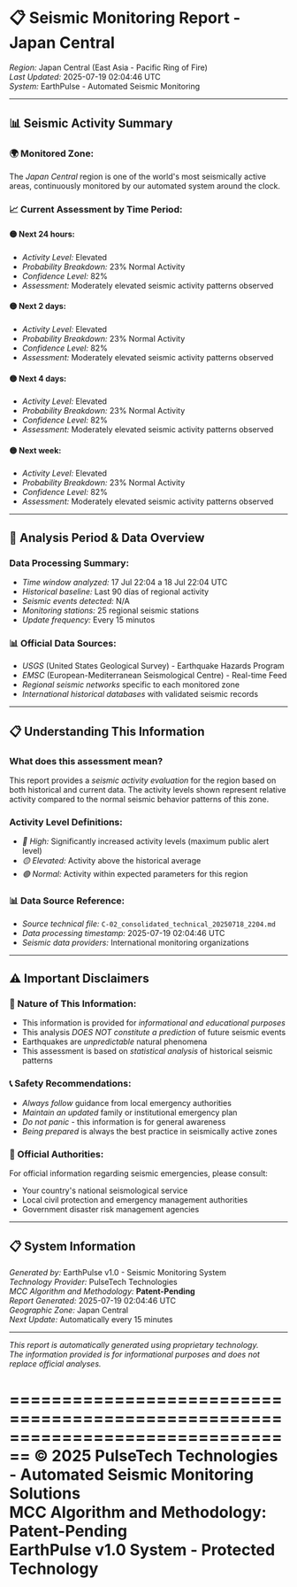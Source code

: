 # 📋 Seismic Monitoring Report - Japan Central

*Region:* Japan Central (East Asia - Pacific Ring of Fire)  
*Last Updated:* 2025-07-19 02:04:46 UTC  
*System:* EarthPulse - Automated Seismic Monitoring  

---

## 📊 Seismic Activity Summary

### 🌍 Monitored Zone:
The *Japan Central* region is one of the world's most seismically active areas, continuously monitored by our automated system around the clock.

### 📈 Current Assessment by Time Period:

#### 🟡 Next 24 hours:
- *Activity Level:* Elevated
- *Probability Breakdown:* 23% Normal Activity
- *Confidence Level:* 82%
- *Assessment:* Moderately elevated seismic activity patterns observed

#### 🟡 Next 2 days:
- *Activity Level:* Elevated
- *Probability Breakdown:* 23% Normal Activity
- *Confidence Level:* 82%
- *Assessment:* Moderately elevated seismic activity patterns observed

#### 🟡 Next 4 days:
- *Activity Level:* Elevated
- *Probability Breakdown:* 23% Normal Activity
- *Confidence Level:* 82%
- *Assessment:* Moderately elevated seismic activity patterns observed

#### 🟡 Next week:
- *Activity Level:* Elevated
- *Probability Breakdown:* 23% Normal Activity
- *Confidence Level:* 82%
- *Assessment:* Moderately elevated seismic activity patterns observed


---

## 📅 Analysis Period & Data Overview

### Data Processing Summary:
- *Time window analyzed:* 17 Jul 22:04 a 18 Jul 22:04 UTC
- *Historical baseline:* Last 90 días of regional activity
- *Seismic events detected:* N/A
- *Monitoring stations:* 25 regional seismic stations
- *Update frequency:* Every 15 minutos

### 📊 Official Data Sources:
- *USGS* (United States Geological Survey) - Earthquake Hazards Program
- *EMSC* (European-Mediterranean Seismological Centre) - Real-time Feed
- *Regional seismic networks* specific to each monitored zone
- *International historical databases* with validated seismic records



---

## 📋 Understanding This Information

### What does this assessment mean?
This report provides a *seismic activity evaluation* for the region based on both historical and current data. The activity levels shown represent relative activity compared to the normal seismic behavior patterns of this zone.

### Activity Level Definitions:
- *🔴 High:* Significantly increased activity levels (maximum public alert level)
- *🟡 Elevated:* Activity above the historical average  
- *🟢 Normal:* Activity within expected parameters for this region

### 📊 Data Source Reference:
- *Source technical file:* `C-02_consolidated_technical_20250718_2204.md`
- *Data processing timestamp:* 2025-07-19 02:04:46 UTC
- *Seismic data providers:* International monitoring organizations

---

## ⚠️ Important Disclaimers

### 🚨 Nature of This Information:
- This information is provided for *informational and educational purposes*
- This analysis *DOES NOT constitute a prediction* of future seismic events
- Earthquakes are *unpredictable* natural phenomena
- This assessment is based on *statistical analysis* of historical seismic patterns

### 📞 Safety Recommendations:
- *Always follow* guidance from local emergency authorities
- *Maintain an updated* family or institutional emergency plan  
- *Do not panic* - this information is for general awareness
- *Being prepared* is always the best practice in seismically active zones

### 🏢 Official Authorities:
For official information regarding seismic emergencies, please consult:
- Your country's national seismological service
- Local civil protection and emergency management authorities
- Government disaster risk management agencies

---

## 📋 System Information

*Generated by:* EarthPulse v1.0 - Seismic Monitoring System  
*Technology Provider:* PulseTech Technologies  
*MCC Algorithm and Methodology:* **Patent-Pending**  
*Report Generated:* 2025-07-19 02:04:46 UTC  
*Geographic Zone:* Japan Central  
*Next Update:* Automatically every 15 minutes  

---

*This report is automatically generated using proprietary technology.*  
*The information provided is for informational purposes and does not replace official analyses.*

================================================================================
**© 2025 PulseTech Technologies - Automated Seismic Monitoring Solutions**  
**MCC Algorithm and Methodology: Patent-Pending**  
**EarthPulse v1.0 System - Protected Technology**
================================================================================

